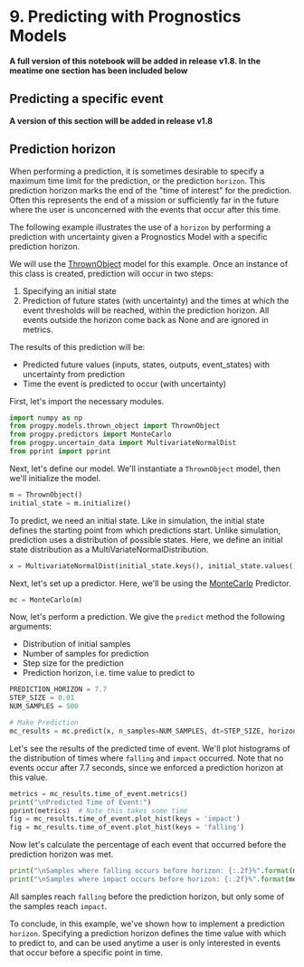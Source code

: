 # 9. Predicting with Prognostics Models
**A full version of this notebook will be added in release v1.8. In the meatime one section has been included below**

## Predicting a specific event
**A version of this section will be added in release v1.8**

## Prediction horizon

When performing a prediction, it is sometimes desirable to specify a maximum time limit for the prediction, or the prediction `horizon`. This prediction horizon marks the end of the "time of interest" for the prediction. Often this represents the end of a mission or sufficiently far in the future where the user is unconcerned with the events that occur after this time.

The following example illustrates the use of a `horizon` by performing a prediction with uncertainty given a Prognostics Model with a specific prediction horizon. 


We will use the [ThrownObject](https://nasa.github.io/progpy/api_ref/prog_models/IncludedModels.html#thrownobject) model for this example. Once an instance of this class is created, prediction will occur in two steps: 
1) Specifying an initial state 
2) Prediction of future states (with uncertainty) and the times at which the event thresholds will be reached, within the prediction horizon. All events outside the horizon come back as None and are ignored in metrics. 

The results of this prediction will be:
- Predicted future values (inputs, states, outputs, event_states) with uncertainty from prediction
- Time the event is predicted to occur (with uncertainty)

First, let's import the necessary modules.


```python
import numpy as np
from progpy.models.thrown_object import ThrownObject
from progpy.predictors import MonteCarlo
from progpy.uncertain_data import MultivariateNormalDist
from pprint import pprint
```

Next, let's define our model. We'll instantiate a `ThrownObject` model, then we'll initialize the model. 


```python
m = ThrownObject()
initial_state = m.initialize()
```

To predict, we need an initial state. Like in simulation, the initial state defines the starting point from which predictions start. Unlike simulation, prediction uses a distribution of possible states. Here, we define an initial state distribution as a MultiVariateNormalDistribution. 


```python
x = MultivariateNormalDist(initial_state.keys(), initial_state.values(), np.diag([x_i*0.01 for x_i in initial_state.values()]))
```

Next, let's set up a predictor. Here, we'll be using the [MonteCarlo](https://nasa.github.io/progpy/prog_algs_guide.html#prog_algs.predictors.MonteCarlo) Predictor.


```python
mc = MonteCarlo(m)
```

Now, let's perform a prediction. We give the `predict` method the following arguments:
- Distribution of initial samples
- Number of samples for prediction 
- Step size for the prediction 
- Prediction horizon, i.e. time value to predict to



```python
PREDICTION_HORIZON = 7.7
STEP_SIZE = 0.01
NUM_SAMPLES = 500

# Make Prediction
mc_results = mc.predict(x, n_samples=NUM_SAMPLES, dt=STEP_SIZE, horizon = PREDICTION_HORIZON)

```

Let's see the results of the predicted time of event. We'll plot histograms of the distribution of times where `falling` and `impact` occurred. Note that no events occur after 7.7 seconds, since we enforced a prediction horizon at this value. 


```python
metrics = mc_results.time_of_event.metrics()
print("\nPredicted Time of Event:")
pprint(metrics)  # Note this takes some time
fig = mc_results.time_of_event.plot_hist(keys = 'impact')
fig = mc_results.time_of_event.plot_hist(keys = 'falling')
```

Now let's calculate the percentage of each event that occurred before the prediction horizon was met. 


```python
print("\nSamples where falling occurs before horizon: {:.2f}%".format(metrics['falling']['number of samples']/NUM_SAMPLES * 100))
print("\nSamples where impact occurs before horizon: {:.2f}%".format(metrics['impact']['number of samples']/NUM_SAMPLES * 100))
```

All samples reach `falling` before the prediction horizon, but only some of the samples reach `impact`. 

To conclude, in this example, we've shown how to implement a prediction `horizon`. Specifying a prediction horizon defines the time value with which to predict to, and can be used anytime a user is only interested in events that occur before a specific point in time.  
